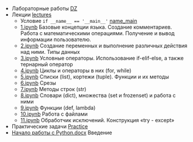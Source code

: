 * Лабораторные работы [DZ](https://github.com/MilyutinNA/Python/tree/main/DZ)
* Лекции [lectures](https://github.com/MilyutinNA/Python/tree/main/lectures)
    * Условие ```if __name__ == '__main__'``` [name_main](https://github.com/MilyutinNA/Python/tree/main/lectures)
    * [1.ipynb](https://github.com/MilyutinNA/Python/blob/main/lectures/1.ipynb) Базовые концепции языка. Создание комментариев. Работа с математическими операциями. Получение и вывод информации пользователю.
    * [2.ipynb](https://github.com/MilyutinNA/Python/blob/main/lectures/2.ipynb) Cоздание переменных и выполнение различных действия над ними. Типы данных
    * [3.ipynb](https://github.com/MilyutinNA/Python/blob/main/lectures/3.ipynb) Условные операторы. Использование if-elif-else, а также тернарный оператор
    * [4.ipynb](https://github.com/MilyutinNA/Python/blob/main/lectures/4.ipynb) Циклы и операторы в них (for, while)
    * [5.ipynb](https://github.com/MilyutinNA/Python/blob/main/lectures/5.ipynb) Списки (list), кортежи (tuple). Функции и их методы
    * [6.ipynb](https://github.com/MilyutinNA/Python/blob/main/lectures/6.ipynb) Срезы
    * [7.ipynb](https://github.com/MilyutinNA/Python/blob/main/lectures/7.ipynb) Методы строк (str)
    * [8.ipynb](https://github.com/MilyutinNA/Python/blob/main/lectures/8.ipynb) Словари (dict), множества (set и frozenset) и работа с ними
    * [9.ipynb](https://github.com/MilyutinNA/Python/blob/main/lectures/9.ipynb) Функции (def, lambda)
    * [10.ipynb](https://github.com/MilyutinNA/Python/blob/main/lectures/10.ipynb) Работа с файлами
    * [11.ipynb](https://github.com/MilyutinNA/Python/blob/main/lectures/11.ipynb) Обработчик исключений. Конструкция «try - except»
* Практические задачи [Practice](https://github.com/MilyutinNA/Python/tree/main/Practice)
* [Начало работы с Python.docx](https://github.com/MilyutinNA/iate/blob/main/%D0%9D%D0%B0%D1%87%D0%B0%D0%BB%D0%BE%20%D1%80%D0%B0%D0%B1%D0%BE%D1%82%D1%8B%20%D1%81%20Python.docx) Введение
